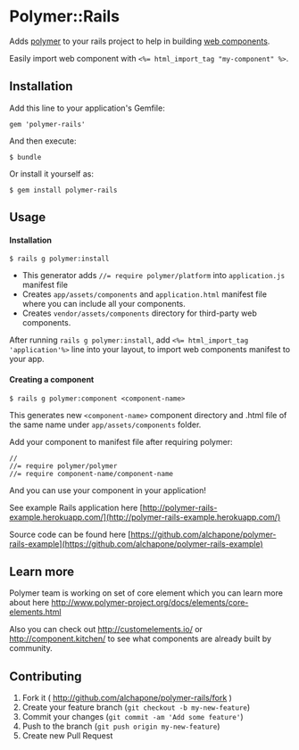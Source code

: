 # Polymer::Rails

Adds [polymer](http://polymer-project.org/) to your rails project to help in building [web components](http://www.w3.org/TR/components-intro/).

Easily import web component with `<%= html_import_tag "my-component" %>`.

## Installation

Add this line to your application's Gemfile:

    gem 'polymer-rails'

And then execute:

    $ bundle

Or install it yourself as:

    $ gem install polymer-rails

## Usage

#### Installation

    $ rails g polymer:install

- This generator adds `//= require polymer/platform` into `application.js` manifest file  
- Creates `app/assets/components` and `application.html` manifest file where you can include all your components.
- Creates `vendor/assets/components` directory for third-party web components.

After running `rails g polymer:install`, add `<%= html_import_tag 'application'%>` line into your layout,
to import web components manifest to your app.

#### Creating a component

    $ rails g polymer:component <component-name>

This generates new `<component-name>` component directory and .html file of the same name under `app/assets/components` folder.

Add your component to manifest file after requiring polymer:

    //
    //= require polymer/polymer
    //= require component-name/component-name

And you can use your component in your application!

See example Rails application here [http://polymer-rails-example.herokuapp.com/](http://polymer-rails-example.herokuapp.com/)

Source code can be found here [https://github.com/alchapone/polymer-rails-example](https://github.com/alchapone/polymer-rails-example)

## Learn more

 Polymer team is working on set of core element which you can learn more about here http://www.polymer-project.org/docs/elements/core-elements.html

 Also you can check out http://customelements.io/ or http://component.kitchen/ to see what components are already built by community.

## Contributing

1. Fork it ( http://github.com/alchapone/polymer-rails/fork )
2. Create your feature branch (`git checkout -b my-new-feature`)
3. Commit your changes (`git commit -am 'Add some feature'`)
4. Push to the branch (`git push origin my-new-feature`)
5. Create new Pull Request

